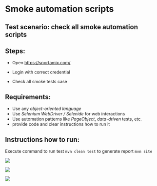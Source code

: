 # Smoke automation scripts 

## Test scenario: check all smoke automation scripts 

## Steps:

- Open https://sportamix.com/

- Login with correct credential

- Check all smoke tests case  

## Requirements:
- Use any *object-oriented language*
- Use *Selenium WebDriver / Selenide* for web interactions
- Use automation patterns like *PageObject*, *data-driven* tests, etc.
- provide code and clear instructions how to run it

## Instructions how to run:
Execute command 
to run test ```mvn clean test```
to generate report ```mvn site```

![](https://d.radikal.ru/d28/1902/ef/61a4c74b3caf.png)

![](https://c.radikal.ru/c27/1902/53/9c8915a85f00.png)

![](https://c.radikal.ru/c18/1902/a3/23b290f77972.png)



